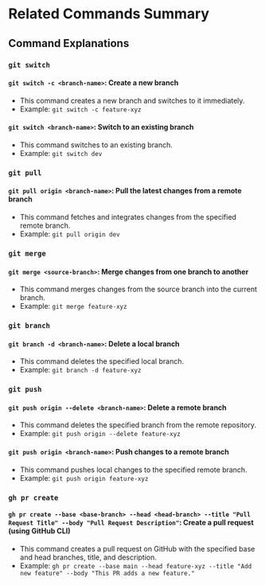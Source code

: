 # Related Commands Summary

## Command Explanations

### `git switch`

#### `git switch -c <branch-name>`: Create a new branch
- This command creates a new branch and switches to it immediately.
- Example: `git switch -c feature-xyz`

#### `git switch <branch-name>`: Switch to an existing branch
- This command switches to an existing branch.
- Example: `git switch dev`

### `git pull`

#### `git pull origin <branch-name>`: Pull the latest changes from a remote branch
- This command fetches and integrates changes from the specified remote branch.
- Example: `git pull origin dev`

### `git merge`

#### `git merge <source-branch>`: Merge changes from one branch to another
- This command merges changes from the source branch into the current branch.
- Example: `git merge feature-xyz`

### `git branch`

#### `git branch -d <branch-name>`: Delete a local branch
- This command deletes the specified local branch.
- Example: `git branch -d feature-xyz`

### `git push`

#### `git push origin --delete <branch-name>`: Delete a remote branch
- This command deletes the specified branch from the remote repository.
- Example: `git push origin --delete feature-xyz`

#### `git push origin <branch-name>`: Push changes to a remote branch
- This command pushes local changes to the specified remote branch.
- Example: `git push origin feature-xyz`

### `gh pr create`

#### `gh pr create --base <base-branch> --head <head-branch> --title "Pull Request Title" --body "Pull Request Description"`: Create a pull request (using GitHub CLI)
- This command creates a pull request on GitHub with the specified base and head branches, title, and description.
- Example: `gh pr create --base main --head feature-xyz --title "Add new feature" --body "This PR adds a new feature."`
